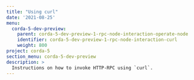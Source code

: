 ```yaml
---
title: "Using curl"
date: '2021-08-25'
menu:
  corda-5-dev-preview:
    parent: corda-5-dev-preview-1-rpc-node-interaction-operate-node
    identifier: corda-5-dev-preview-1-rpc-node-interaction-curl
    weight: 800
project: corda-5
section_menu: corda-5-dev-preview
description: >
  Instructions on how to invoke HTTP-RPC using `curl`.
---
```

